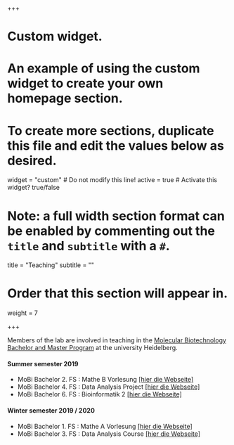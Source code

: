+++
# Custom widget.
# An example of using the custom widget to create your own homepage section.
# To create more sections, duplicate this file and edit the values below as desired.
widget = "custom"  # Do not modify this line!
active = true  # Activate this widget? true/false

# Note: a full width section format can be enabled by commenting out the `title` and `subtitle` with a `#`.
title = "Teaching"
subtitle = ""

# Order that this section will appear in.
weight = 7

+++

Members of the lab are involved in teaching in the [Molecular Biotechnology Bachelor and Master Program](https://www.uni-heidelberg.de/courses/prospective/academicprograms/Molecular_Biotechnology_en_ba.html) at the university Heidelberg.

#### Summer semester 2019 

* MoBi Bachelor 2. FS : Mathe B Vorlesung [[hier die Webseite]](http://bioinfo.ipmb.uni-heidelberg.de/crg/matheb/)
* MoBi Bachelor 4. FS : Data Analysis Project [[hier die Webseite]](https://datascience-mobi.github.io)
* MoBi Bachelor 6. FS : Bioinformatik 2 [[hier die Webseite]](http://bioinfo.ipmb.uni-heidelberg.de/crg/bioinfo2/)

#### Winter semester 2019 / 2020

* MoBi Bachelor 1. FS : Mathe A Vorlesung [[hier die Webseite]](http://bioinfo.ipmb.uni-heidelberg.de/crg/mathea/)
* MoBi Bachelor 3. FS : Data Analysis Course [[hier die Webseite]](http://bioinfo.ipmb.uni-heidelberg.de/crg/datascience3fs/)
